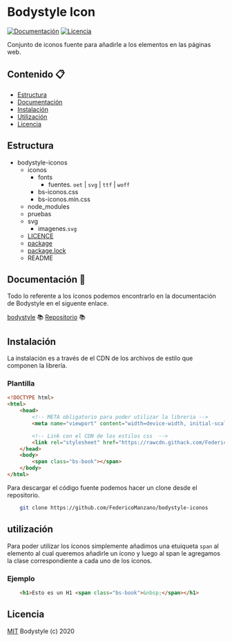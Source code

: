 # Bodystyle Icon

[![Documentación](https://img.shields.io/badge/bodyicon-v1.1.0-green.svg)](https://bodystyle.000webhostapp.com)
[![Licencia](https://img.shields.io/badge/MIT-1.1.0-blue.svg)](https://github.com/FedericoManzano/bodystyle-iconos/blob/master/LICENCE)

Conjunto de iconos fuente para añadirle a los elementos en las páginas web.


## Contenido :clipboard:

- [Estructura](https://github.com/FedericoManzano/bodystyle-iconos#estructura)
- [Documentación](https://github.com/FedericoManzano/bodystyle-iconos#documentaci%C3%B3n-book)
- [Instalación](https://github.com/FedericoManzano/bodystyle-iconos#instalaci%C3%B3n)
- [Utilización](https://github.com/FedericoManzano/bodystyle-iconos#utilizaci%C3%B3n)
- [Licencia](https://github.com/FedericoManzano/bodystyle-iconos/blob/master/LICENCE)

## Estructura 

- bodystyle-iconos
  - iconos
    - fonts 
      - fuentes. `oet` | `svg` | `ttf` | `woff`
    - bs-iconos.css
    - bs-iconos.min.css
  - node_modules
  - pruebas
  - svg
    - imagenes.`svg`
  - [LICENCE]()
  - [package]()
  - [package.lock]()
  - README


## Documentación :book:

Todo lo referente a los íconos podemos encontrarlo en la documentación de Bodystyle en el siguente enlace.

[bodystyle](https://bodystyle.000webhostapp.com) :books:
[Repositorio](https://bodystyle.000webhostapp.com) :books:

## Instalación

La instalación es a través de el CDN de los archivos de estilo que componen la librería.

### Plantilla

```html
<!DOCTYPE html>
<html>
    <head>
        <!-- META obligatorio para poder utilizar la libreria -->
        <meta name="viewport" content="width=device-width, initial-scale=1.0">

        <!-- Link con el CDN de los estilos css  -->
        <link rel="stylesheet" href="https://rawcdn.githack.com/FedericoManzano/bodystyle-iconos/67ed1347160750e506d5153c8ae523057db50b03/iconos/bs-iconos.min.css">
    </head>
    <body>
        <span class="bs-book"></span>
    </body>
</html>
```

Para descargar el código fuente podemos hacer un clone desde el repositorio.

```bash
    git clone https://github.com/FedericoManzano/bodystyle-iconos
```

## utilización 

Para poder utilizar los íconos simplemente añadimos una etuiqueta `span` al elemento al cual queremos añadirle un ícono y luego al span le agregamos la clase correspondiente a cada uno de los íconos.

### Ejemplo

```html
    <h1>Esto es un H1 <span class="bs-book">&nbsp;</span></h1>
```

## Licencia

[MIT](https://github.com/FedericoManzano/bodystyle-iconos/blob/master/LICENCE) Bodystyle (c) 2020


